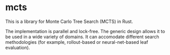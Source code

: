 # mcts

This is a library for Monte Carlo Tree Search (MCTS) in Rust.

The implementation is parallel and lock-free. The generic design allows it to be used in a wide variety of domains. It can accomodate different search methodologies (for example, rollout-based or neural-net-based leaf evaluation).
